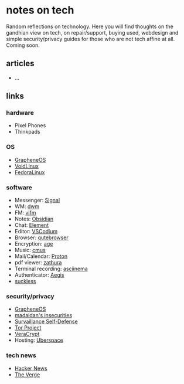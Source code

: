 # notes on tech

Random reflections on technology.
Here you will find thoughts on the gandhian view on tech, on repair/support, buying used, webdesign and simple security/privacy guides for those who are not tech affine at all. Coming soon.


## articles 
* ...

## links

### hardware 
* Pixel Phones
* Thinkpads

### OS
* [GrapheneOS](https://grapheneos.org)
* [VoidLinux](https://voidlinux.org)
* [FedoraLinux](https://getfedora.org/)

### software
* Messenger: [Signal](https://signal.org)
* WM: [dwm](https://dwm.suckless.org)
* FM: [vifm](https://vifm.info)
* Notes: [Obsidian](https://obsidian.md/)
* Chat: [Element](https://element.io/)
* Editor: [VSCodium](https://vscodium.com/)
* Browser: [qutebrowser](https://qutebrowser.org)
* Encryption: [age](https://github.com/FiloSottile/age)
* Music: [cmus](https://cmus.github.io/)
* Mail/Calendar: [Proton](https://proton.me/)
* pdf viewer: [zathura](http://pwmt.org/projects/zathura/)
* Terminal recording: [asciinema](https://asciinema.org/)
* Authenticator: [Aegis](https://getaegis.app/)
* [suckless](https://suckless.org)

### security/privacy
* [GrapheneOS](https://grapheneos.org)
* [madaidan's insecurities](https://madaidans-insecurities.github.io/)
* [Survaillance Self-Defense](https://ssd.eff.org/)
* [Tor Project](https://www.torproject.org/)
* [VeraCrypt](https://www.veracrypt.fr/en/Home.html)
* Hosting: [Uberspace](https://uberspace.de/)

### tech news 
* [Hacker News](https://news.ycombinator.com/) 
* [The Verge](https://www.theverge.com/)